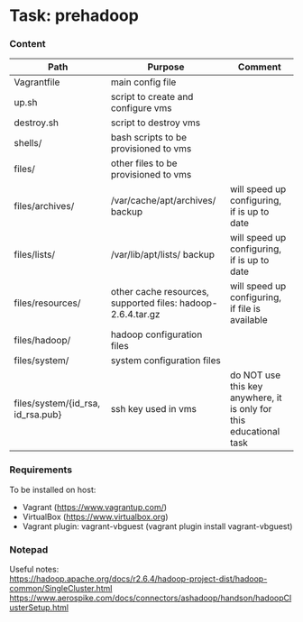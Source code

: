 # Task: prehadoop  
  
### Content
  
| Path | Purpose | Comment |
| ------ | ------ | ------ |
| Vagrantfile | main config file |
| up.sh | script to create and configure vms |
| destroy.sh | script to destroy vms |
| shells/ | bash scripts to be provisioned to vms |
| files/ | other files to be provisioned to vms |
| files/archives/ | /var/cache/apt/archives/ backup | will speed up configuring, if is up to date |
| files/lists/ | /var/lib/apt/lists/ backup | will speed up configuring, if is up to date |
| files/resources/ | other cache resources, supported files: hadoop-2.6.4.tar.gz | will speed up configuring, if file is available
| files/hadoop/ | hadoop configuration files |
| files/system/ | system configuration files |
| files/system/{id_rsa, id_rsa.pub} | ssh key used in vms | do NOT use this key anywhere, it is only for this educational task
  
### Requirements
To be installed on host:
- Vagrant (https://www.vagrantup.com/)
- VirtualBox (https://www.virtualbox.org)
- Vagrant plugin: vagrant-vbguest (vagrant plugin install vagrant-vbguest)
  
### Notepad
Useful notes:  
https://hadoop.apache.org/docs/r2.6.4/hadoop-project-dist/hadoop-common/SingleCluster.html  
https://www.aerospike.com/docs/connectors/ashadoop/handson/hadoopClusterSetup.html  
